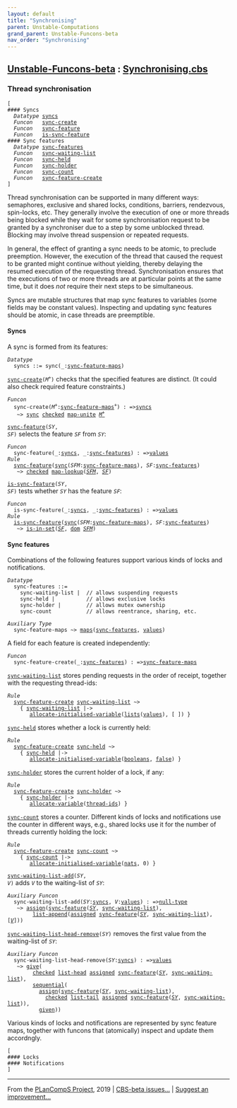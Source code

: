 ```yaml
---
layout: default
title: "Synchronising"
parent: Unstable-Computations
grand_parent: Unstable-Funcons-beta
nav_order: "Synchronising"
---
```


[Unstable-Funcons-beta] : [Synchronising.cbs]
-----------------------------

### Thread synchronisation
<div class="highlighter-rouge"><pre class="highlight"><code>[
#### Syncs
  <i class="keyword">Datatype</i> <span class="name"><a href="#Name_syncs">syncs</a></span>
  <i class="keyword">Funcon</i>   <span class="name"><a href="#Name_sync-create">sync-create</a></span>
  <i class="keyword">Funcon</i>   <span class="name"><a href="#Name_sync-feature">sync-feature</a></span>
  <i class="keyword">Funcon</i>   <span class="name"><a href="#Name_is-sync-feature">is-sync-feature</a></span>
#### Sync features
  <i class="keyword">Datatype</i> <span class="name"><a href="#Name_sync-features">sync-features</a></span>
  <i class="keyword">Funcon</i>   <span class="name"><a href="#Name_sync-waiting-list">sync-waiting-list</a></span>
  <i class="keyword">Funcon</i>   <span class="name"><a href="#Name_sync-held">sync-held</a></span>
  <i class="keyword">Funcon</i>   <span class="name"><a href="#Name_sync-holder">sync-holder</a></span>
  <i class="keyword">Funcon</i>   <span class="name"><a href="#Name_sync-count">sync-count</a></span>
  <i class="keyword">Funcon</i>   <span class="name"><a href="#Name_sync-feature-create">sync-feature-create</a></span>
]</code></pre></div>



Thread synchronisation can be supported in many different ways: semaphores,
exclusive and shared locks, conditions, barriers, rendezvous, spin-locks, etc.
They generally involve the execution of one or more threads being blocked
while they wait for some synchronisation request to be granted by a synchroniser
due to a step by some unblocked thread. Blocking may involve thread suspension
or repeated requests.

In general, the effect of granting a sync needs to be atomic, to
preclude preemption. However, the execution of the thread that caused the
request to be granted might continue without yielding, thereby delaying the
resumed execution of the requesting thread. Synchronisation ensures that the
executions of two or more threads are at particular points at the same time,
but it does *not* require their next steps to be simultaneous.

Syncs are mutable structures that map sync features to variables (some fields
may be constant values). Inspecting and updating sync features should be atomic,
in case threads are preemptible.


#### Syncs

A sync is formed from its features:

<div class="highlighter-rouge"><pre class="highlight"><code><i class="keyword">Datatype</i>
  <span class="name"><span id="Name_syncs">syncs</span></span> ::= <span id="Name_sync">sync</span>(_:<span class="name"><a href="#Name_sync-feature-maps">sync-feature-maps</a></span>)</code></pre></div>


<code><span class="name"><a href="#Name_sync-create">sync-create</a></span>(<i class="var">M<sup class="sup">+</sup></i>)</code> checks that the specified features are distinct. (It could
also check required feature constraints.)

<div class="highlighter-rouge"><pre class="highlight"><code><i class="keyword">Funcon</i>
  <span class="name"><span id="Name_sync-create">sync-create</span></span>(<span id="Variable144_M+"><i class="var">M<sup class="sup">+</sup></i></span>:<span class="name"><a href="#Name_sync-feature-maps">sync-feature-maps</a></span><sup class="sup">+</sup>) : =><span class="name"><a href="#Name_syncs">syncs</a></span>
   ~> <span class="name"><a href="#Name_sync">sync</a></span> <span class="name"><a href="../../../../../../Funcons-beta/Computations/Abnormal/Failing/index.html#Name_checked">checked</a></span> <span class="name"><a href="../../../../../../Funcons-beta/Values/Composite/Maps/index.html#Name_map-unite">map-unite</a></span> <a href="#Variable144_M+"><i class="var">M<sup class="sup">+</sup></i></a></code></pre></div>


<code><span class="name"><a href="#Name_sync-feature">sync-feature</a></span>(<i class="var">SY</i>, <i class="var">SF</i>)</code> selects the feature <code><i class="var">SF</i></code> from <code><i class="var">SY</i></code>:

<div class="highlighter-rouge"><pre class="highlight"><code><i class="keyword">Funcon</i>
  <span class="name"><span id="Name_sync-feature">sync-feature</span></span>(_:<span class="name"><a href="#Name_syncs">syncs</a></span>, _:<span class="name"><a href="#Name_sync-features">sync-features</a></span>) : =><span class="name"><a href="../../../../../../Funcons-beta/Values/Value-Types/index.html#Name_values">values</a></span>
<i class="keyword">Rule</i>
  <span class="name"><a href="#Name_sync-feature">sync-feature</a></span>(<span class="name"><a href="#Name_sync">sync</a></span>(<span id="Variable268_SFM"><i class="var">SFM</i></span>:<span class="name"><a href="#Name_sync-feature-maps">sync-feature-maps</a></span>), <span id="Variable282_SF"><i class="var">SF</i></span>:<span class="name"><a href="#Name_sync-features">sync-features</a></span>)
   ~> <span class="name"><a href="../../../../../../Funcons-beta/Computations/Abnormal/Failing/index.html#Name_checked">checked</a></span> <span class="name"><a href="../../../../../../Funcons-beta/Values/Composite/Maps/index.html#Name_map-lookup">map-lookup</a></span>(<a href="#Variable268_SFM"><i class="var">SFM</i></a>, <a href="#Variable282_SF"><i class="var">SF</i></a>)</code></pre></div>


<code><span class="name"><a href="#Name_is-sync-feature">is-sync-feature</a></span>(<i class="var">SY</i>, <i class="var">SF</i>)</code> tests whether <code><i class="var">SY</i></code> has the feature <code><i class="var">SF</i></code>:

<div class="highlighter-rouge"><pre class="highlight"><code><i class="keyword">Funcon</i>
  <span class="name"><span id="Name_is-sync-feature">is-sync-feature</span></span>(_:<span class="name"><a href="#Name_syncs">syncs</a></span>, _:<span class="name"><a href="#Name_sync-features">sync-features</a></span>) : =><span class="name"><a href="../../../../../../Funcons-beta/Values/Value-Types/index.html#Name_values">values</a></span>
<i class="keyword">Rule</i>
  <span class="name"><a href="#Name_is-sync-feature">is-sync-feature</a></span>(<span class="name"><a href="#Name_sync">sync</a></span>(<span id="Variable409_SFM"><i class="var">SFM</i></span>:<span class="name"><a href="#Name_sync-feature-maps">sync-feature-maps</a></span>), <span id="Variable423_SF"><i class="var">SF</i></span>:<span class="name"><a href="#Name_sync-features">sync-features</a></span>)
   ~> <span class="name"><a href="../../../../../../Funcons-beta/Values/Composite/Sets/index.html#Name_is-in-set">is-in-set</a></span>(<a href="#Variable423_SF"><i class="var">SF</i></a>, <span class="name"><a href="../../../../../../Funcons-beta/Values/Composite/Maps/index.html#Name_dom">dom</a></span> <a href="#Variable409_SFM"><i class="var">SFM</i></a>)</code></pre></div>


#### Sync features

Combinations of the following features support various kinds of locks and
notifications.

<div class="highlighter-rouge"><pre class="highlight"><code><i class="keyword">Datatype</i>
  <span class="name"><span id="Name_sync-features">sync-features</span></span> ::=
    <span id="Name_sync-waiting-list">sync-waiting-list</span> |  // allows suspending requests
    <span id="Name_sync-held">sync-held</span> |          // allows exclusive locks
    <span id="Name_sync-holder">sync-holder</span> |        // allows mutex ownership
    <span id="Name_sync-count">sync-count</span>           // allows reentrance, sharing, etc.</code></pre></div>
<div class="highlighter-rouge"><pre class="highlight"><code><i class="keyword">Auxiliary</i> <i class="keyword">Type</i>
  <span class="name"><span id="Name_sync-feature-maps">sync-feature-maps</span></span> ~> <span class="name"><a href="../../../../../../Funcons-beta/Values/Composite/Maps/index.html#Name_maps">maps</a></span>(<span class="name"><a href="#Name_sync-features">sync-features</a></span>, <span class="name"><a href="../../../../../../Funcons-beta/Values/Value-Types/index.html#Name_values">values</a></span>)</code></pre></div>


A field for each feature is created independently:

<div class="highlighter-rouge"><pre class="highlight"><code><i class="keyword">Funcon</i>
  <span class="name"><span id="Name_sync-feature-create">sync-feature-create</span></span>(_:<span class="name"><a href="#Name_sync-features">sync-features</a></span>) : =><span class="name"><a href="#Name_sync-feature-maps">sync-feature-maps</a></span></code></pre></div>

<code><span class="name"><a href="#Name_sync-waiting-list">sync-waiting-list</a></span></code> stores pending requests in the order of receipt, together
with the requesting thread-ids:

<div class="highlighter-rouge"><pre class="highlight"><code><i class="keyword">Rule</i>
  <span class="name"><a href="#Name_sync-feature-create">sync-feature-create</a></span> <span class="name"><a href="#Name_sync-waiting-list">sync-waiting-list</a></span> ~>
    { <span class="name"><a href="#Name_sync-waiting-list">sync-waiting-list</a></span> |-> 
       <span class="name"><a href="../../../../../../Funcons-beta/Computations/Normal/Storing/index.html#Name_allocate-initialised-variable">allocate-initialised-variable</a></span>(<span class="name"><a href="../../../../../../Funcons-beta/Values/Composite/Lists/index.html#Name_lists">lists</a></span>(<span class="name"><a href="../../../../../../Funcons-beta/Values/Value-Types/index.html#Name_values">values</a></span>), [ ]) }</code></pre></div>


<code><span class="name"><a href="#Name_sync-held">sync-held</a></span></code> stores whether a lock is currently held:

<div class="highlighter-rouge"><pre class="highlight"><code><i class="keyword">Rule</i>
  <span class="name"><a href="#Name_sync-feature-create">sync-feature-create</a></span> <span class="name"><a href="#Name_sync-held">sync-held</a></span> ~>
    { <span class="name"><a href="#Name_sync-held">sync-held</a></span> |-> 
       <span class="name"><a href="../../../../../../Funcons-beta/Computations/Normal/Storing/index.html#Name_allocate-initialised-variable">allocate-initialised-variable</a></span>(<span class="name"><a href="../../../../../../Funcons-beta/Values/Primitive/Booleans/index.html#Name_booleans">booleans</a></span>, <span class="name"><a href="../../../../../../Funcons-beta/Values/Primitive/Booleans/index.html#Name_false">false</a></span>) }</code></pre></div>


<code><span class="name"><a href="#Name_sync-holder">sync-holder</a></span></code> stores the current holder of a lock, if any:

<div class="highlighter-rouge"><pre class="highlight"><code><i class="keyword">Rule</i>
  <span class="name"><a href="#Name_sync-feature-create">sync-feature-create</a></span> <span class="name"><a href="#Name_sync-holder">sync-holder</a></span> ~>
    { <span class="name"><a href="#Name_sync-holder">sync-holder</a></span> |->
       <span class="name"><a href="../../../../../../Funcons-beta/Computations/Normal/Storing/index.html#Name_allocate-variable">allocate-variable</a></span>(<span class="name"><a href="../Multithreading/index.html#Name_thread-ids">thread-ids</a></span>) }</code></pre></div>


<code><span class="name"><a href="#Name_sync-count">sync-count</a></span></code> stores a counter. Different kinds of locks and notifications use
the counter in different ways, e.g., shared locks use it for the number of
threads currently holding the lock:

<div class="highlighter-rouge"><pre class="highlight"><code><i class="keyword">Rule</i>
  <span class="name"><a href="#Name_sync-feature-create">sync-feature-create</a></span> <span class="name"><a href="#Name_sync-count">sync-count</a></span> ~>
    { <span class="name"><a href="#Name_sync-count">sync-count</a></span> |->
       <span class="name"><a href="../../../../../../Funcons-beta/Computations/Normal/Storing/index.html#Name_allocate-initialised-variable">allocate-initialised-variable</a></span>(<span class="name"><a href="../../../../../../Funcons-beta/Values/Primitive/Integers/index.html#Name_nats">nats</a></span>, 0) }</code></pre></div>



<code><span class="name"><a href="#Name_sync-waiting-list-add">sync-waiting-list-add</a></span>(<i class="var">SY</i>, <i class="var">V</i>)</code> adds <code><i class="var">V</i></code> to the waiting-list of <code><i class="var">SY</i></code>:

<div class="highlighter-rouge"><pre class="highlight"><code><i class="keyword">Auxiliary</i> <i class="keyword">Funcon</i>
  <span class="name"><span id="Name_sync-waiting-list-add">sync-waiting-list-add</span></span>(<span id="Variable789_SY"><i class="var">SY</i></span>:<span class="name"><a href="#Name_syncs">syncs</a></span>, <span id="Variable798_V"><i class="var">V</i></span>:<span class="name"><a href="../../../../../../Funcons-beta/Values/Value-Types/index.html#Name_values">values</a></span>) : =><span class="name"><a href="../../../../../../Funcons-beta/Values/Primitive/Null/index.html#Name_null-type">null-type</a></span>
   ~> <span class="name"><a href="../../../../../../Funcons-beta/Computations/Normal/Storing/index.html#Name_assign">assign</a></span>(<span class="name"><a href="#Name_sync-feature">sync-feature</a></span>(<a href="#Variable789_SY"><i class="var">SY</i></a>, <span class="name"><a href="#Name_sync-waiting-list">sync-waiting-list</a></span>), 
        <span class="name"><a href="../../../../../../Funcons-beta/Values/Composite/Lists/index.html#Name_list-append">list-append</a></span>(<span class="name"><a href="../../../../../../Funcons-beta/Computations/Normal/Storing/index.html#Name_assigned">assigned</a></span> <span class="name"><a href="#Name_sync-feature">sync-feature</a></span>(<a href="#Variable789_SY"><i class="var">SY</i></a>, <span class="name"><a href="#Name_sync-waiting-list">sync-waiting-list</a></span>), [<a href="#Variable798_V"><i class="var">V</i></a>]))</code></pre></div>


<code><span class="name"><a href="#Name_sync-waiting-list-head-remove">sync-waiting-list-head-remove</a></span>(<i class="var">SY</i>)</code> removes the first value from the 
waiting-list of <code><i class="var">SY</i></code>:

<div class="highlighter-rouge"><pre class="highlight"><code><i class="keyword">Auxiliary</i> <i class="keyword">Funcon</i>
  <span class="name"><span id="Name_sync-waiting-list-head-remove">sync-waiting-list-head-remove</span></span>(<span id="Variable919_SY"><i class="var">SY</i></span>:<span class="name"><a href="#Name_syncs">syncs</a></span>) : =><span class="name"><a href="../../../../../../Funcons-beta/Values/Value-Types/index.html#Name_values">values</a></span>
   ~> <span class="name"><a href="../../../../../../Funcons-beta/Computations/Normal/Giving/index.html#Name_give">give</a></span>(
        <span class="name"><a href="../../../../../../Funcons-beta/Computations/Abnormal/Failing/index.html#Name_checked">checked</a></span> <span class="name"><a href="../../../../../../Funcons-beta/Values/Composite/Lists/index.html#Name_list-head">list-head</a></span> <span class="name"><a href="../../../../../../Funcons-beta/Computations/Normal/Storing/index.html#Name_assigned">assigned</a></span> <span class="name"><a href="#Name_sync-feature">sync-feature</a></span>(<a href="#Variable919_SY"><i class="var">SY</i></a>, <span class="name"><a href="#Name_sync-waiting-list">sync-waiting-list</a></span>),
        <span class="name"><a href="../../../../../../Funcons-beta/Computations/Normal/Flowing/index.html#Name_sequential">sequential</a></span>(
          <span class="name"><a href="../../../../../../Funcons-beta/Computations/Normal/Storing/index.html#Name_assign">assign</a></span>(<span class="name"><a href="#Name_sync-feature">sync-feature</a></span>(<a href="#Variable919_SY"><i class="var">SY</i></a>, <span class="name"><a href="#Name_sync-waiting-list">sync-waiting-list</a></span>),
            <span class="name"><a href="../../../../../../Funcons-beta/Computations/Abnormal/Failing/index.html#Name_checked">checked</a></span> <span class="name"><a href="../../../../../../Funcons-beta/Values/Composite/Lists/index.html#Name_list-tail">list-tail</a></span> <span class="name"><a href="../../../../../../Funcons-beta/Computations/Normal/Storing/index.html#Name_assigned">assigned</a></span> <span class="name"><a href="#Name_sync-feature">sync-feature</a></span>(<a href="#Variable919_SY"><i class="var">SY</i></a>, <span class="name"><a href="#Name_sync-waiting-list">sync-waiting-list</a></span>)),
          <span class="name"><a href="../../../../../../Funcons-beta/Computations/Normal/Giving/index.html#Name_given">given</a></span>))</code></pre></div>


Various kinds of locks and notifications are represented by sync feature maps,
together with funcons that (atomically) inspect and update them accordngly.
<div class="highlighter-rouge"><pre class="highlight"><code>[
#### Locks
#### Notifications
]</code></pre></div>



____

From the [PLanCompS Project], 2019 | [CBS-beta issues...] | [Suggest an improvement...]

[Synchronising.cbs]: Synchronising.cbs 
  "CBS SOURCE FILE"
[Funcons-beta]: /docs/Funcons-beta
 "FUNCONS-BETA"
[Unstable-Funcons-beta]: /docs/Unstable-Funcons-beta
  "UNSTABLE-FUNCONS-BETA"
[Languages-beta]: /docs/Languages-beta
  "LANGUAGES-BETA"
[Unstable-Languages-beta]: /docs/Unstable-Languages-beta
  "UNSTABLE-LANGUAGES-BETA"
[CBS-beta]:  "CBS-BETA"
[PLanCompS Project]: http://plancomps.org
  "PROGRAMMING LANGUAGE COMPONENTS AND SPECIFICATIONS PROJECT HOME PAGE"
[CBS-beta issues...]: https://github.com/plancomps/plancomps.github.io/issues
  "CBS-BETA ISSUE REPORTS ON GITHUB"
[Suggest an improvement...]: mailto:plancomps@gmail.com?Subject=CBS-beta%20-%20comment&Body=Re%3A%20CBS-beta%20specification%20at%20Unstable-Computations/Threads/Synchronising/Synchronising.cbs%0A%0AComment/Query/Issue/Suggestion%3A%0A%0A%0ASignature%3A%0A 
  "GENERATE AN EMAIL TEMPLATE"
